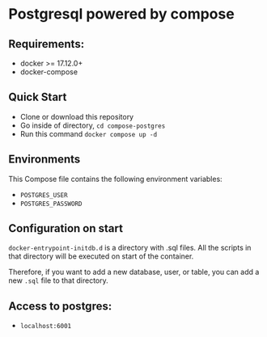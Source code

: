 # Postgresql powered by compose


## Requirements:
* docker >= 17.12.0+
* docker-compose

## Quick Start
* Clone or download this repository
* Go inside of directory,  `cd compose-postgres`
* Run this command `docker compose up -d`


## Environments
This Compose file contains the following environment variables:
* `POSTGRES_USER`
* `POSTGRES_PASSWORD`

## Configuration on start
`docker-entrypoint-initdb.d` is a directory with .sql files. All the scripts in that directory will be executed on start of the container.

Therefore, if you want to add a new database, user, or table, you can add a new `.sql` file to that directory.

## Access to postgres: 
* `localhost:6001`

